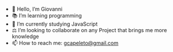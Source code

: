 - 👋 Hello, I’m Giovanni
- 📚 I’m learning programming
- 🌱 I’m currently studying JavaScript
- ⚖️ I’m looking to collaborate on any Project that brings me more knowledge
- 📫 How to reach me: gcapeleto@gmail.com
